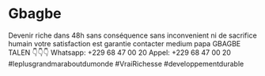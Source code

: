 # Gbagbe
Devenir riche dans 48h  sans conséquence sans inconvenient ni de sacrifice humain votre satisfaction est garantie  contacter medium papa GBAGBE TALEN 👇👇👇 Whatsapp: +229 68 47 00 20 Appel: +229 68 47 00 20 #leplusgrandmaraboutdumonde  #VraiRichesse  #developpementdurable
